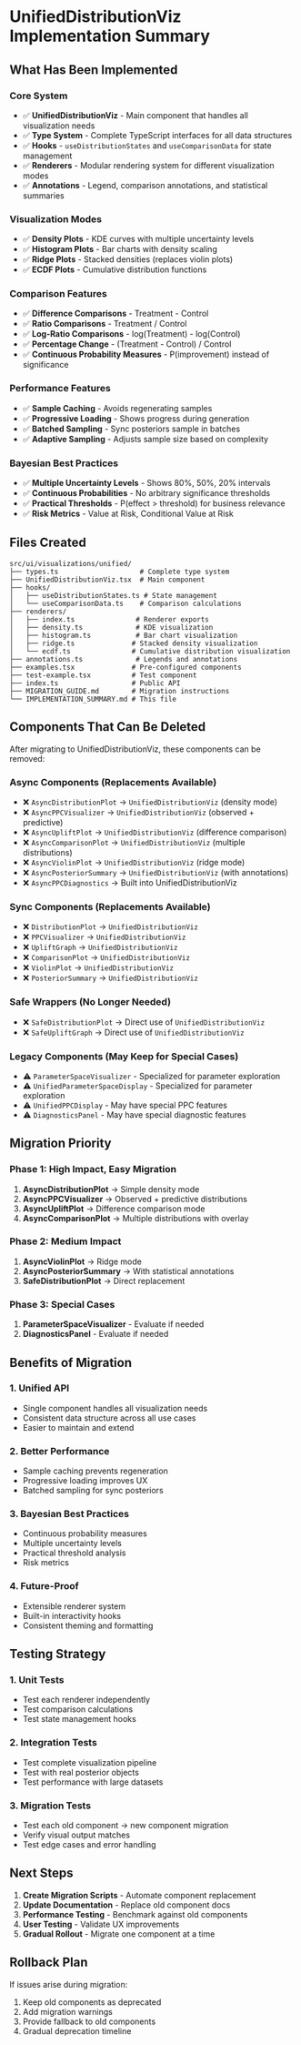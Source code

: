 # UnifiedDistributionViz Implementation Summary

## What Has Been Implemented

### Core System
- ✅ **UnifiedDistributionViz** - Main component that handles all visualization needs
- ✅ **Type System** - Complete TypeScript interfaces for all data structures
- ✅ **Hooks** - `useDistributionStates` and `useComparisonData` for state management
- ✅ **Renderers** - Modular rendering system for different visualization modes
- ✅ **Annotations** - Legend, comparison annotations, and statistical summaries

### Visualization Modes
- ✅ **Density Plots** - KDE curves with multiple uncertainty levels
- ✅ **Histogram Plots** - Bar charts with density scaling
- ✅ **Ridge Plots** - Stacked densities (replaces violin plots)
- ✅ **ECDF Plots** - Cumulative distribution functions

### Comparison Features
- ✅ **Difference Comparisons** - Treatment - Control
- ✅ **Ratio Comparisons** - Treatment / Control
- ✅ **Log-Ratio Comparisons** - log(Treatment) - log(Control)
- ✅ **Percentage Change** - (Treatment - Control) / Control
- ✅ **Continuous Probability Measures** - P(improvement) instead of significance

### Performance Features
- ✅ **Sample Caching** - Avoids regenerating samples
- ✅ **Progressive Loading** - Shows progress during generation
- ✅ **Batched Sampling** - Sync posteriors sample in batches
- ✅ **Adaptive Sampling** - Adjusts sample size based on complexity

### Bayesian Best Practices
- ✅ **Multiple Uncertainty Levels** - Shows 80%, 50%, 20% intervals
- ✅ **Continuous Probabilities** - No arbitrary significance thresholds
- ✅ **Practical Thresholds** - P(effect > threshold) for business relevance
- ✅ **Risk Metrics** - Value at Risk, Conditional Value at Risk

## Files Created

```
src/ui/visualizations/unified/
├── types.ts                    # Complete type system
├── UnifiedDistributionViz.tsx  # Main component
├── hooks/
│   ├── useDistributionStates.ts # State management
│   └── useComparisonData.ts    # Comparison calculations
├── renderers/
│   ├── index.ts               # Renderer exports
│   ├── density.ts             # KDE visualization
│   ├── histogram.ts           # Bar chart visualization
│   ├── ridge.ts              # Stacked density visualization
│   └── ecdf.ts               # Cumulative distribution visualization
├── annotations.ts             # Legends and annotations
├── examples.tsx              # Pre-configured components
├── test-example.tsx          # Test component
├── index.ts                  # Public API
├── MIGRATION_GUIDE.md        # Migration instructions
└── IMPLEMENTATION_SUMMARY.md # This file
```

## Components That Can Be Deleted

After migrating to UnifiedDistributionViz, these components can be removed:

### Async Components (Replacements Available)
- ❌ `AsyncDistributionPlot` → `UnifiedDistributionViz` (density mode)
- ❌ `AsyncPPCVisualizer` → `UnifiedDistributionViz` (observed + predictive)
- ❌ `AsyncUpliftPlot` → `UnifiedDistributionViz` (difference comparison)
- ❌ `AsyncComparisonPlot` → `UnifiedDistributionViz` (multiple distributions)
- ❌ `AsyncViolinPlot` → `UnifiedDistributionViz` (ridge mode)
- ❌ `AsyncPosteriorSummary` → `UnifiedDistributionViz` (with annotations)
- ❌ `AsyncPPCDiagnostics` → Built into UnifiedDistributionViz

### Sync Components (Replacements Available)
- ❌ `DistributionPlot` → `UnifiedDistributionViz`
- ❌ `PPCVisualizer` → `UnifiedDistributionViz`
- ❌ `UpliftGraph` → `UnifiedDistributionViz`
- ❌ `ComparisonPlot` → `UnifiedDistributionViz`
- ❌ `ViolinPlot` → `UnifiedDistributionViz`
- ❌ `PosteriorSummary` → `UnifiedDistributionViz`

### Safe Wrappers (No Longer Needed)
- ❌ `SafeDistributionPlot` → Direct use of `UnifiedDistributionViz`
- ❌ `SafeUpliftGraph` → Direct use of `UnifiedDistributionViz`

### Legacy Components (May Keep for Special Cases)
- ⚠️ `ParameterSpaceVisualizer` - Specialized for parameter exploration
- ⚠️ `UnifiedParameterSpaceDisplay` - Specialized for parameter exploration
- ⚠️ `UnifiedPPCDisplay` - May have special PPC features
- ⚠️ `DiagnosticsPanel` - May have special diagnostic features

## Migration Priority

### Phase 1: High Impact, Easy Migration
1. **AsyncDistributionPlot** → Simple density mode
2. **AsyncPPCVisualizer** → Observed + predictive distributions
3. **AsyncUpliftPlot** → Difference comparison mode
4. **AsyncComparisonPlot** → Multiple distributions with overlay

### Phase 2: Medium Impact
1. **AsyncViolinPlot** → Ridge mode
2. **AsyncPosteriorSummary** → With statistical annotations
3. **SafeDistributionPlot** → Direct replacement

### Phase 3: Special Cases
1. **ParameterSpaceVisualizer** - Evaluate if needed
2. **DiagnosticsPanel** - Evaluate if needed

## Benefits of Migration

### 1. Unified API
- Single component handles all visualization needs
- Consistent data structure across all use cases
- Easier to maintain and extend

### 2. Better Performance
- Sample caching prevents regeneration
- Progressive loading improves UX
- Batched sampling for sync posteriors

### 3. Bayesian Best Practices
- Continuous probability measures
- Multiple uncertainty levels
- Practical threshold analysis
- Risk metrics

### 4. Future-Proof
- Extensible renderer system
- Built-in interactivity hooks
- Consistent theming and formatting

## Testing Strategy

### 1. Unit Tests
- Test each renderer independently
- Test comparison calculations
- Test state management hooks

### 2. Integration Tests
- Test complete visualization pipeline
- Test with real posterior objects
- Test performance with large datasets

### 3. Migration Tests
- Test each old component → new component migration
- Verify visual output matches
- Test edge cases and error handling

## Next Steps

1. **Create Migration Scripts** - Automate component replacement
2. **Update Documentation** - Replace old component docs
3. **Performance Testing** - Benchmark against old components
4. **User Testing** - Validate UX improvements
5. **Gradual Rollout** - Migrate one component at a time

## Rollback Plan

If issues arise during migration:
1. Keep old components as deprecated
2. Add migration warnings
3. Provide fallback to old components
4. Gradual deprecation timeline 